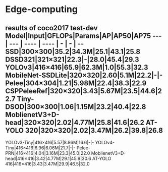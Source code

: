 # Edge-computing


results of coco2017 test-dev
Model|Input|GFLOPs|Params|AP|AP50|AP75
 --- | --- | ---- | ---- | - | - | --
SSD|300×300|35.2|34.3M|25.1|43.1|25.8
DSSD321|321×321|22.3|-|28.0|45.4|29.3
YOLOv3|416×416|65.9|62.3M|1.0|55.3|32.3
MobileNet-SSDLite|320×320|2.60|5.1M|22.2|-|-
Pelee|304×304|1.21|5.98M|22.4|38.3|22.9
CSPPeleeRef|320×320|3.43|5.67M|23.5|44.6|22.7
Tiny-DSOD|300×300|1.06|1.15M|23.2|40.4|22.8
MoblienetV3+D-head|320×320|2.02|4.77M|25.8|41.6|26.2
AT-YOLO 320|320×320|2.02|3.47M|26.2|39.8|26.8
---------------------------------------------
YOLOv3-Tiny|416×416|5.57|8.86M|16.6|-|-
YOLOv4-Tiny|416×416|6.96|6.06M|21.7|-|-
Pelee-PRN|416×416|4.04|3.16M|23.3|45.0|22.0
MoblienetV3+D-head|416×416|3.42|4.77M|29.1|45.9|30.6
AT-YOLO 416|416×416|3.43|3.47M|29.9|46.5|32.0

